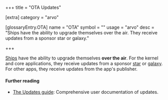 +++
title = "OTA Updates"

[extra]
category = "arvo"

[glossaryEntry.OTA]
name = "OTA"
symbol = ""
usage = "arvo"
desc = "Ships have the ability to upgrade themselves over the air. They receive updates from a sponsor star or galaxy."

+++

[Ships](/reference/glossary/ship) have the ability to upgrade themselves **over
the air**. For the kernel and core applications, they receive updates from a
sponsor [star](/reference/glossary/star) or
[galaxy](/reference/glossary/galaxy). For other apps, they receive updates from
the app's publisher.

#### Further reading

- [The Updates guide](https://operators.urbit.org/manual/os/updates):
  Comprehensive user documentation of updates.
